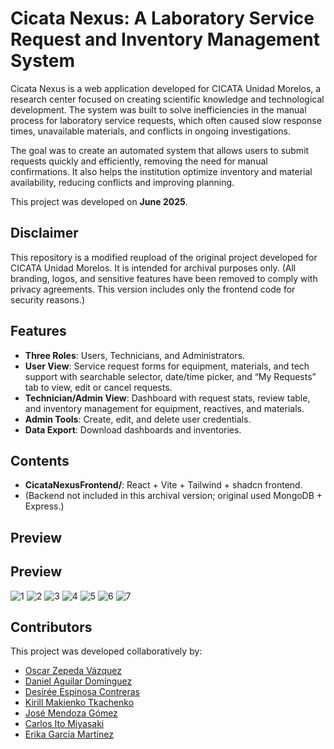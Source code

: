 # Cicata Nexus: A Laboratory Service Request and Inventory Management System

Cicata Nexus is a web application developed for CICATA Unidad Morelos, a research center focused on creating scientific knowledge and technological development. The system was built to solve inefficiencies in the manual process for laboratory service requests, which often caused slow response times, unavailable materials, and conflicts in ongoing investigations.

The goal was to create an automated system that allows users to submit requests quickly and efficiently, removing the need for manual confirmations. It also helps the institution optimize inventory and material availability, reducing conflicts and improving planning.

This project was developed on **June 2025**.

## Disclaimer

This repository is a modified reupload of the original project developed for CICATA Unidad Morelos. It is intended for archival purposes only. (All branding, logos, and sensitive features have been removed to comply with privacy agreements. This version includes only the frontend code for security reasons.)

## Features

- **Three Roles**: Users, Technicians, and Administrators.
- **User View**: Service request forms for equipment, materials, and tech support with searchable selector, date/time picker, and “My Requests” tab to view, edit or cancel requests.
- **Technician/Admin View**: Dashboard with request stats, review table, and inventory management for equipment, reactives, and materials.
- **Admin Tools**: Create, edit, and delete user credentials.
- **Data Export**: Download dashboards and inventories.

## Contents

- **CicataNexusFrontend/**: React + Vite + Tailwind + shadcn frontend.
- (Backend not included in this archival version; original used MongoDB + Express.)

## Preview
## Preview
![1](https://github.com/user-attachments/assets/798ff3b2-cc78-456d-9f7f-c673b868547a)
![2](https://github.com/user-attachments/assets/5eae849f-451a-4eff-9ee0-e2476c5ad6c6)
![3](https://github.com/user-attachments/assets/6c49837f-7e67-4cc1-9397-3eb5cf260d7a)
![4](https://github.com/user-attachments/assets/c373be16-aa0c-4bb9-9fda-f4c7e96f9fce)
![5](https://github.com/user-attachments/assets/9d3cc158-b89d-4f5b-afec-1e37404b26d4)
![6](https://github.com/user-attachments/assets/69f34441-be52-4718-ba50-613928d6a13c)
![7](https://github.com/user-attachments/assets/ee55a502-d98c-444d-b7aa-79930dad899e)

## Contributors  
This project was developed collaboratively by:  

- [Oscar Zepeda Vázquez]()
- [Daniel Aguilar Domínguez]()
- [Desirée Espinosa Contreras]()
- [Kirill Makienko Tkachenko]()
- [José Mendoza Gómez]()
- [Carlos Ito Miyasaki]()
- [Erika García Martínez]()
